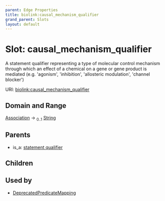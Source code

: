 ```yaml
---
parent: Edge Properties
title: biolink:causal_mechanism_qualifier
grand_parent: Slots
layout: default
---
```


# Slot: causal_mechanism_qualifier


A statement qualifier representing a type of molecular control mechanism through which an effect of a chemical on a gene or gene product is mediated (e.g. 'agonism', 'inhibition', 'allosteric modulation', 'channel blocker')

URI: [biolink:causal_mechanism_qualifier](https://w3id.org/biolink/vocab/causal_mechanism_qualifier)

## Domain and Range

[Association](Association.md) ->  <sub>0..1</sub> [String](types/String.md)

## Parents

 *  is_a: [statement qualifier](statement_qualifier.md)

## Children


## Used by

 * [DeprecatedPredicateMapping](DeprecatedPredicateMapping.md)
